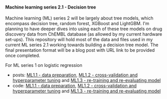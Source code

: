 #### **Machine learning series 2.1 - Decision tree**

Machine learning (ML) series 2 will be largely about tree models, which encompass decision tree, random forest, XGBoost and LightGBM. I'm planning to have deeper dives into using each of these tree models on drug discovery data from ChEMBL database (as allowed by my current hardware set-ups). This repository will hold most of the data and files used in my current ML series 2.1 working towards building a decision tree model. The final presentation format will be a blog post with URL link to be provided once completed.

For ML series 1 on logistic regression 
- posts: [ML1.1 - data preparation](https://jhylin.github.io/Data_in_life_blog/posts/08_ML1-1_Small_molecules_in_ChEMBL_database/ML1-1_chembl_cpds.html), [ML1.2 - cross-validation and hyperparameter tuning](https://jhylin.github.io/Data_in_life_blog/posts/10_ML1-2_Small_molecules_in_ChEMBL_database/ML1-2_chembl_cpds.html) and [ML1.3 - re-training and re-evaluating model](https://jhylin.github.io/Data_in_life_blog/posts/11_ML1-3_Small_molecules_in_ChEMBL_database/ML1-3_chembl_cpds.html)
- code: [ML1.1 - data preparation](https://github.com/jhylin/Data_in_life_blog/blob/main/posts/08_ML1-1_Small_molecules_in_ChEMBL_database/ML1-1_chembl_cpds.qmd), [ML1.2 - cross-validation and hyperparameter tuning](https://github.com/jhylin/Data_in_life_blog/blob/main/posts/10_ML1-2_Small_molecules_in_ChEMBL_database/ML1-2_chembl_cpds.qmd) and [ML1.3 - re-training and re-evaluating model](https://github.com/jhylin/Data_in_life_blog/blob/main/posts/11_ML1-3_Small_molecules_in_ChEMBL_database/ML1-3_chembl_cpds.qmd)